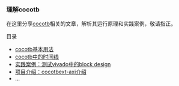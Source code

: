 ### 理解cocotb

在这里分享[cocotb](https://github.com/cocotb/cocotb)相关的文章，解析其运行原理和实践案例，敬请指正。

目录

* [cocotb基本用法](basic.md)
* [cocotb中的时间线](timeline.md)
* [实践案例：测试vivado中的block design](cocotb_use_xilinx_ip.md)
* [项目介绍：cocotbext-axi介绍](intro_cocotbext_axi.md)
* ...
